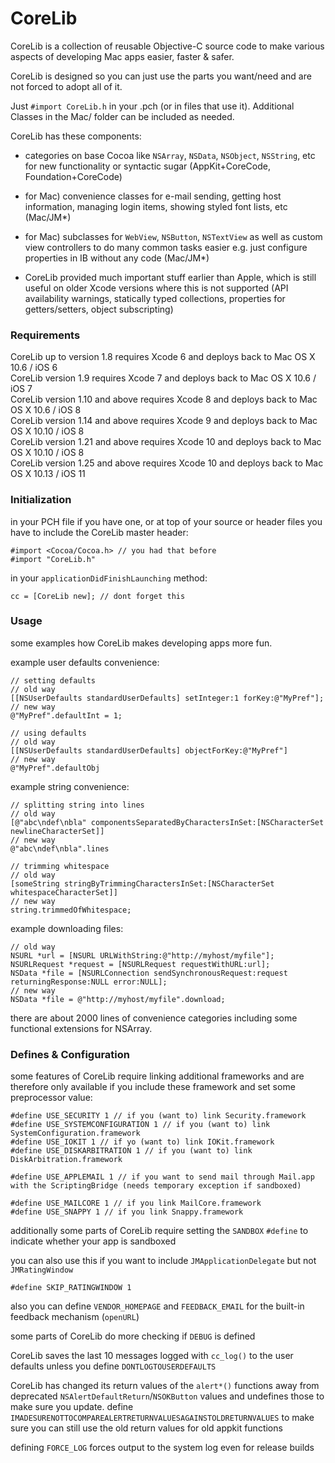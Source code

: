 CoreLib
=======

CoreLib is a collection of reusable Objective-C source code to make various aspects of developing Mac apps easier, faster & safer.

CoreLib is designed so you can just use the parts you want/need and are not forced to adopt all of it. 

Just `#import CoreLib.h` in your .pch (or in files that use it). Additional Classes in the Mac/ folder can be included as needed.

CoreLib has these components:

* categories on base Cocoa like `NSArray`, `NSData`, `NSObject`, `NSString`, etc for new functionality or syntactic sugar (AppKit+CoreCode, Foundation+CoreCode)

* for Mac) convenience classes for e-mail sending, getting host information, managing login items, showing styled font lists, etc  (Mac/JM*)

* for Mac) subclasses for `WebView`, `NSButton`, `NSTextView` as well as custom view controllers to do many common tasks easier e.g. just configure properties in IB without any code (Mac/JM*)

* CoreLib provided much important stuff earlier than Apple, which is still useful on older Xcode versions where this is not supported (API availability warnings, statically typed collections, properties for getters/setters, object subscripting)

### Requirements

CoreLib up to version 1.8 requires Xcode 6 and deploys back to Mac OS X 10.6 / iOS 6  
CoreLib version 1.9 requires Xcode 7 and deploys back to Mac OS X 10.6 / iOS 7  
CoreLib version 1.10 and above requires Xcode 8 and deploys back to Mac OS X 10.6 / iOS 8  
CoreLib version 1.14 and above requires Xcode 9 and deploys back to Mac OS X 10.10 / iOS 8  
CoreLib version 1.21 and above requires Xcode 10 and deploys back to Mac OS X 10.10 / iOS 8  
CoreLib version 1.25 and above requires Xcode 10 and deploys back to Mac OS X 10.13 / iOS 11  

### Initialization

in your PCH file if you have one, or at top of your source or header files you have to include the CoreLib master header:
 
```objc
#import <Cocoa/Cocoa.h> // you had that before
#import "CoreLib.h"
```

in your `applicationDidFinishLaunching`  method:

```objc
cc = [CoreLib new]; // dont forget this
```

### Usage

some examples how CoreLib makes developing apps more fun.

example user defaults convenience:

```objc
// setting defaults
// old way 
[[NSUserDefaults standardUserDefaults] setInteger:1 forKey:@"MyPref"];
// new way 
@"MyPref".defaultInt = 1;

// using defaults
// old way 
[[NSUserDefaults standardUserDefaults] objectForKey:@"MyPref"]
// new way 
@"MyPref".defaultObj
```


example string convenience:

```objc
// splitting string into lines
// old way
[@"abc\ndef\nbla" componentsSeparatedByCharactersInSet:[NSCharacterSet newlineCharacterSet]]
// new way
@"abc\ndef\nbla".lines

// trimming whitespace
// old way
[someString stringByTrimmingCharactersInSet:[NSCharacterSet whitespaceCharacterSet]]
// new way
string.trimmedOfWhitespace;
```


example downloading files:

```objc
// old way
NSURL *url = [NSURL URLWithString:@"http://myhost/myfile"];
NSURLRequest *request = [NSURLRequest requestWithURL:url];
NSData *file = [NSURLConnection sendSynchronousRequest:request returningResponse:NULL error:NULL];
// new way
NSData *file = @"http://myhost/myfile".download;
```

there are about 2000 lines of convenience categories including some functional extensions for NSArray.

### Defines & Configuration

some features of CoreLib require linking additional frameworks and are therefore only available if you include these framework and set some preprocessor value:


```objc
#define USE_SECURITY 1 // if you (want to) link Security.framework
#define USE_SYSTEMCONFIGURATION 1 // if you (want to) link SystemConfiguration.framework
#define USE_IOKIT 1 // if yo (want to) link IOKit.framework
#define USE_DISKARBITRATION 1 // if you (want to) link DiskArbitration.framework

#define USE_APPLEMAIL 1 // if you want to send mail through Mail.app with the ScriptingBridge (needs temporary exception if sandboxed)

#define USE_MAILCORE 1 // if you link MailCore.framework
#define USE_SNAPPY 1 // if you link Snappy.framework
```

additionally some parts of CoreLib require setting the `SANDBOX` `#define` to indicate whether your app is sandboxed

you can also use this if you want to include `JMApplicationDelegate` but not `JMRatingWindow`
```objc
#define SKIP_RATINGWINDOW 1 
```
	

also you can define `VENDOR_HOMEPAGE` and `FEEDBACK_EMAIL` for the built-in feedback mechanism (`openURL`)	

some parts of CoreLib do more checking if `DEBUG` is defined

CoreLib saves the last 10 messages logged with `cc_log()` to the user defaults unless you define  `DONTLOGTOUSERDEFAULTS`

CoreLib has changed its return values of the `alert*()` functions away from deprecated `NSAlertDefaultReturn`/`NSOKButton` values and undefines those to make sure you update. define `IMADESURENOTTOCOMPAREALERTRETURNVALUESAGAINSTOLDRETURNVALUES` to make sure you can still use the old return values for old appkit functions

defining `FORCE_LOG` forces output to the system log even for release builds


